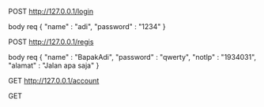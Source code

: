 
POST http://127.0.0.1/login

body req
{
    "name" : "adi",
    "password" : "1234"
}

POST http://127.0.0.1/regis

body req
{
    "name" : "BapakAdi",
    "password" : "qwerty",
    "notlp" : "1934031",
    "alamat" : "Jalan apa saja"
}

GET http://127.0.0.1/account

GET 
